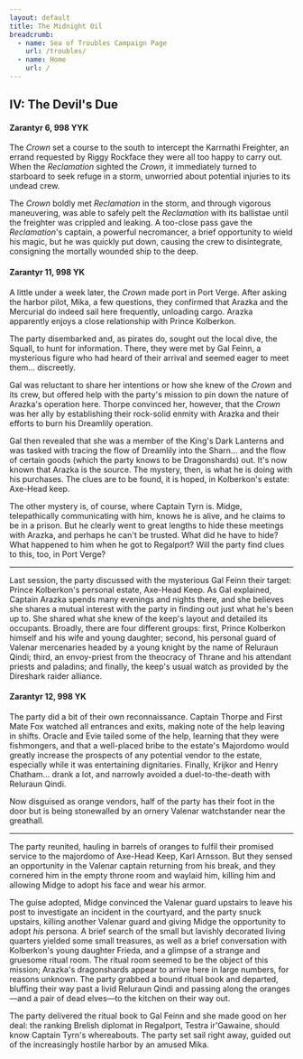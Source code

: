 ```yaml
---
layout: default
title: The Midnight Oil
breadcrumb:
  - name: Sea of Troubles Campaign Page
    url: /troubles/
  - name: Home
    url: /
---
```

## IV: The Devil's Due

#### Zarantyr 6, 998 YYK

The *Crown* set a course to the south to intercept the Karrnathi Freighter, an errand requested by Riggy Rockface they were all too happy to carry out. When the *Reclamation* sighted the *Crown*, it immediately turned to starboard to seek refuge in a storm, unworried about potential injuries to its undead crew.

The *Crown* boldly met *Reclamation* in the storm, and through vigorous maneuvering, was able to safely pelt the *Reclamation* with its ballistae until the freighter was crippled and leaking. A too-close pass gave the *Reclamation*'s captain, a powerful necromancer, a brief opportunity to wield his magic, but he was quickly put down, causing the crew to disintegrate, consigning the mortally wounded ship to the deep.

#### Zarantyr 11, 998 YK

A little under a week later, the *Crown* made port in Port Verge. After asking the harbor pilot, Mika, a few questions, they confirmed that Arazka and the Mercurial do indeed sail here frequently, unloading cargo. Arazka apparently enjoys a close relationship with Prince Kolberkon.

The party disembarked and, as pirates do, sought out the local dive, the Squall, to hunt for information. There, they were met by Gal Feinn, a mysterious figure who had heard of their arrival and seemed eager to meet them... discreetly.

Gal was reluctant to share her intentions or how she knew of the *Crown* and its crew, but offered help with the party's mission to pin down the nature of Arazka's operation here. Thorpe convinced her, however, that the *Crown* was her ally by establishing their rock-solid enmity with Arazka and their efforts to burn his Dreamlily operation.

Gal then revealed that she was a member of the King's Dark Lanterns and was tasked with tracing the flow of Dreamlily into the Sharn... and the flow of certain goods (which the party knows to be Dragonshards) out. It's now known that Arazka is the source. The mystery, then, is what he is doing with his purchases. The clues are to be found, it is hoped, in Kolberkon's estate: Axe-Head keep.

The other mystery is, of course, where Captain Tyrn is. Midge, telepathically communicating with him, knows he is alive, and he claims to be in a prison. But he clearly went to great lengths to hide these meetings with Arazka, and perhaps he can't be trusted. What did he have to hide? What happened to him when he got to Regalport? Will the party find clues to this, too, in Port Verge?

---

Last session, the party discussed with the mysterious Gal Feinn their target: Prince Kolberkon's personal estate, Axe-Head Keep. As Gal explained, Captain Arazka spends many evenings and nights there, and she believes she shares a mutual interest with the party in finding out just what he's been up to. She shared what she knew of the keep's layout and detailed its occupants. Broadly, there are four different groups: first, Prince Kolberkon himself and his wife and young daughter; second, his personal guard of Valenar mercenaries headed by a young knight by the name of Reluraun Qindi; third, an envoy-priest from the theocracy of Thrane and his attendant priests and paladins; and finally, the keep's usual watch as provided by the Direshark raider alliance.

#### Zarantyr 12, 998 YK

The party did a bit of their own reconnaissance. Captain Thorpe and First Mate Fox watched all entrances and exits, making note of the help leaving in shifts. Oracle and Evie tailed some of the help, learning that they were fishmongers, and that a well-placed bribe to the estate's Majordomo would greatly increase the prospects of any potential vendor to the estate, especially while it was entertaining dignitaries. Finally, Krijkor and Henry Chatham... drank a lot, and narrowly avoided a duel-to-the-death with Reluraun Qindi.

Now disguised as orange vendors, half of the party has their foot in the door but is being stonewalled by an ornery Valenar watchstander near the greathall.

---

The party reunited, hauling in barrels of oranges to fulfil their promised service to the majordomo of Axe-Head Keep, Karl Arnsson. But they sensed an opportunity in the Valenar captain returning from his break, and they cornered him in the empty throne room and waylaid him, killing him and allowing Midge to adopt his face and wear his armor.

The guise adopted, Midge convinced the Valenar guard upstairs to leave his post to investigate an incident in the courtyard, and the party snuck upstairs, killing another Valenar guard and giving Midge the opportunity to adopt *his* persona. A brief search of the small but lavishly decorated living quarters yielded some small treasures, as well as a brief conversation with Kolberkon's young daughter Frieda, and a glimpse of a strange and gruesome ritual room. The ritual room seemed to be the object of this mission; Arazka's dragonshards appear to arrive here in large numbers, for reasons unknown. The party grabbed a bound ritual book and departed, bluffing their way past a livid Reluraun Qindi and passing along the oranges—and a pair of dead elves—to the kitchen on their way out.

The party delivered the ritual book to Gal Feinn and she made good on her deal: the ranking Brelish diplomat in Regalport, Testra ir'Gawaine, should know Captain Tyrn's whereabouts. The party set sail right away, guided out of the increasingly hostile harbor by an amused Mika.

